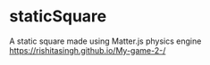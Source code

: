 # staticSquare
A static square made using Matter.js physics engine
https://rishitasingh.github.io/My-game-2-/
